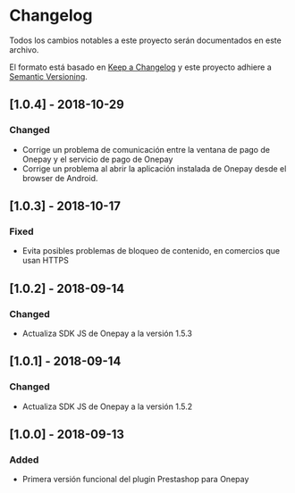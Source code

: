 # Changelog
Todos los cambios notables a este proyecto serán documentados en este archivo.

El formato está basado en [Keep a Changelog](http://keepachangelog.com/en/1.0.0/)
y este proyecto adhiere a [Semantic Versioning](http://semver.org/spec/v2.0.0.html).

## [1.0.4] - 2018-10-29
### Changed
- Corrige un problema de comunicación entre la ventana de pago de Onepay y el servicio de pago de Onepay
- Corrige un problema al abrir la aplicación instalada de Onepay desde el browser de Android.

## [1.0.3] - 2018-10-17
### Fixed
- Evita posibles problemas de bloqueo de contenido, en comercios que usan HTTPS

## [1.0.2] - 2018-09-14
### Changed
- Actualiza SDK JS de Onepay a la versión 1.5.3

## [1.0.1] - 2018-09-14
### Changed
- Actualiza SDK JS de Onepay a la versión 1.5.2

## [1.0.0] - 2018-09-13
### Added
- Primera versión funcional del plugin Prestashop para Onepay

